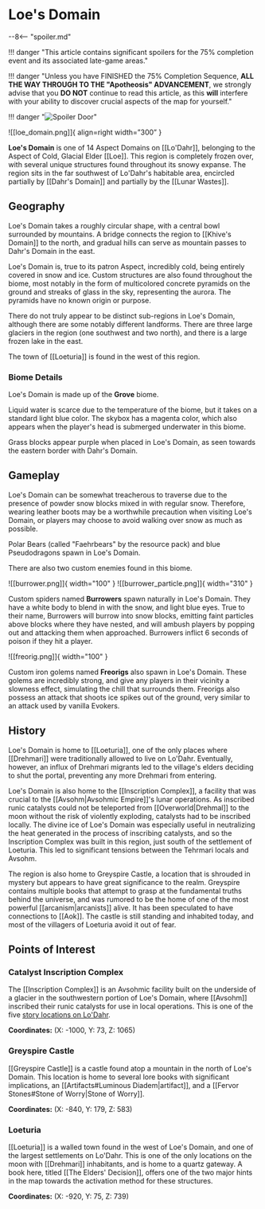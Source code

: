 # Loe's Domain

--8<-- "spoiler.md"

!!! danger "This article contains significant spoilers for the 75% completion event and its associated late-game areas."

!!! danger "Unless you have FINISHED the 75% Completion Sequence, **ALL THE WAY THROUGH TO THE "Apotheosis" ADVANCEMENT**, we strongly advise that you **DO NOT** continue to read this article, as this **will** interfere with your ability to discover crucial aspects of the map for yourself."

!!! danger "![Spoiler Door](/assets/img/spoiler_door.png)"

![[loe_domain.png]]{ align=right width=”300” }

**Loe's Domain** is one of 14 Aspect Domains on [[Lo'Dahr]], belonging to the Aspect of Cold, Glacial Elder [[Loe]]. This region is completely frozen over, with several unique structures found throughout its snowy expanse. The region sits in the far southwest of Lo'Dahr's habitable area, encircled partially by [[Dahr's Domain]] and partially by the [[Lunar Wastes]].

## Geography

Loe's Domain takes a roughly circular shape, with a central bowl surrounded by mountains. A bridge connects the region to [[Khive's Domain]] to the north, and gradual hills can serve as mountain passes to Dahr's Domain in the east.

Loe's Domain is, true to its patron Aspect, incredibly cold, being entirely covered in snow and ice. Custom structures are also found throughout the biome, most notably in the form of multicolored concrete pyramids on the ground and streaks of glass in the sky, representing the aurora. The pyramids have no known origin or purpose.

There do not truly appear to be distinct sub-regions in Loe's Domain, although there are some notably different landforms. There are three large glaciers in the region (one southwest and two north), and there is a large frozen lake in the east.

The town of [[Loeturia]] is found in the west of this region.

### Biome Details

Loe's Domain is made up of the **Grove** biome.

Liquid water is scarce due to the temperature of the biome, but it takes on a standard light blue color. The skybox has a magenta color, which also appears when the player's head is submerged underwater in this biome.

Grass blocks appear purple when placed in Loe's Domain, as seen towards the eastern border with Dahr's Domain.

## Gameplay

Loe's Domain can be somewhat treacherous to traverse due to the presence of powder snow blocks mixed in with regular snow. Therefore, wearing leather boots may be a worthwhile precaution when visiting Loe's Domain, or players may choose to avoid walking over snow as much as possible.

Polar Bears (called "Faehrbears" by the resource pack) and blue Pseudodragons spawn in Loe's Domain.

There are also two custom enemies found in this biome.

![[burrower.png]]{ width="100" } ![[burrower_particle.png]]{ width="310" }

Custom spiders named **Burrowers** spawn naturally in Loe's Domain. They have a white body to blend in with the snow, and light blue eyes. True to their name, Burrowers will burrow into snow blocks, emitting faint particles above blocks where they have nested, and will ambush players by popping out and attacking them when approached. Burrowers inflict 6 seconds of poison if they hit a player.

![[freorig.png]]{ width="100" }

Custom iron golems named **Freorigs** also spawn in Loe's Domain. These golems are incredibly strong, and give any players in their vicinity a slowness effect, simulating the chill that surrounds them. Freorigs also possess an attack that shoots ice spikes out of the ground, very similar to an attack used by vanilla Evokers.

## History

Loe's Domain is home to [[Loeturia]], one of the only places where [[Drehmari]] were traditionally allowed to live on Lo'Dahr. Eventually, however, an influx of Drehmari migrants led to the village's elders deciding to shut the portal, preventing any more Drehmari from entering.

Loe's Domain is also home to the [[Inscription Complex]], a facility that was crucial to the [[Avsohm|Avsohmic Empire]]'s lunar operations. As inscribed runic catalysts could not be teleported from [[Overworld|Drehmal]] to the moon without the risk of violently exploding, catalysts had to be inscribed locally. The divine ice of Loe's Domain was especially useful in neutralizing the heat generated in the process of inscribing catalysts, and so the Inscription Complex was built in this region, just south of the settlement of Loeturia. This led to significant tensions between the Tehrmari locals and Avsohm.

The region is also home to Greyspire Castle, a location that is shrouded in mystery but appears to have great significance to the realm. Greyspire contains multiple books that attempt to grasp at the fundamental truths behind the universe, and was rumored to be the home of one of the most powerful [[arcanism|arcanists]] alive. It has been speculated to have connections to [[Aok]]. The castle is still standing and inhabited today, and most of the villagers of Loeturia avoid it out of fear.

## Points of Interest

### Catalyst Inscription Complex

The [[Inscription Complex]] is an Avsohmic facility built on the underside of a glacier in the southwestern portion of Loe's Domain, where [[Avsohm]] inscribed their runic catalysts for use in local operations. This is one of the five [story locations on Lo'Dahr](/Story_and_Features/Story_Locations/Post-75_Locations/).

**Coordinates:** (X: -1000, Y: 73, Z: 1065)

### Greyspire Castle

[[Greyspire Castle]] is a castle found atop a mountain in the north of Loe's Domain. This location is home to several lore books with significant implications, an [[Artifacts#Luminous Diadem|artifact]], and a [[Fervor Stones#Stone of Worry|Stone of Worry]]. 

**Coordinates:** (X: -840, Y: 179, Z: 583)

### Loeturia

[[Loeturia]] is a walled town found in the west of Loe's Domain, and one of the largest settlements on Lo'Dahr. This is one of the only locations on the moon with [[Drehmari]] inhabitants, and is home to a quartz gateway. A book here, titled [[The Elders' Decision]], offers one of the two major hints in the map towards the activation method for these structures.

**Coordinates:** (X: -920, Y: 75, Z: 739)